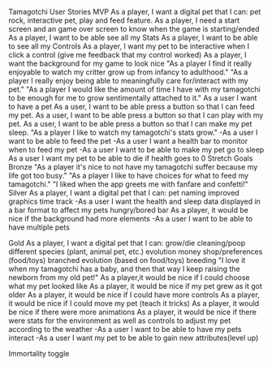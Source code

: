 Tamagotchi User Stories
MVP
As a player, I want a digital pet that I can: pet rock, interactive pet, play and feed feature.
As a player, I need a start screen and an game over screen to know when the game is starting/ended
As a player, I want to be able see all my Stats
As a player, I want to be able to see all my Controls
As a player, I want my pet to be interactive when I click a control (give me feedback that my control worked)
As a player, I want the background for my game to look nice
"As a player I find it really enjoyable to watch my critter grow up from infancy to adulthood."
"As a player I really enjoy being able to meaningfully care for/interact with my pet."
"As a player I would like the amount of time I have with my tamagotchi to be enough for me to grow sentimentally attached to it."
As a user I want to have a pet
As a user, I want to be able press a button so that I can feed my pet.
As a user, I want to be able press a button so that I can play with my pet.
As a user, I want to be able press a button so that I can make my pet sleep. "As a player I like to watch my tamagotchi's stats grow." -As a user I want to be able to feed the pet -As a user I want a health bar to monitor when to feed my pet -As a user I want to be able to make my pet go to sleep
As a user I want my pet to be able to die if health goes to 0
Stretch Goals
Bronze
"As a player it's nice to not have my tamagotchi suffer because my life got too busy."
"As a player I like to have choices for what to feed my tamagotchi."
"I liked when the app greets me with fanfare and confetti!"
Silver
As a player, I want a digital pet that I can: pet naming improved graphics time track -As a user I want the health and sleep data displayed in a bar format to affect my pets hungry/bored bar As a player, it would be nice if the background had more elements -As a user I want to be able to have multiple pets

Gold
As a player, I want a digital pet that I can: grow/die cleaning/poop different species (plant, animal pet, etc.) evolution money shop/preferences (food/toys) branched evolution (based on food/toys) breeding "I love it when my tamagotchi has a baby, and then that way I keep raising the newborn from my old pet!" As a player,it would be nice if I could choose what my pet looked like As a player, it would be nice if my pet grew as it got older As a player, it would be nice if I could have more controls As a player, it would be nice if I could move my pet (teach it tricks) As a player, it would be nice if there were more animations As a player, it would be nice if there were stats for the environment as well as controls to adjust my pet according to the weather -As a user I want to be able to have my pets interact -As a user I want my pet to be able to gain new attributes(level up)

Immortality toggle